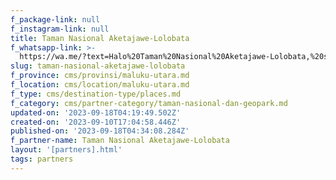 ```yaml
---
f_package-link: null
f_instagram-link: null
title: Taman Nasional Aketajawe-Lolobata
f_whatsapp-link: >-
  https://wa.me/?text=Halo%20Taman%20Nasional%20Aketajawe-Lolobata,%20saya%20dapat%20info%20dari%20@loocale.id%20dan%20punya%20pertanyaan
slug: taman-nasional-aketajawe-lolobata
f_province: cms/provinsi/maluku-utara.md
f_location: cms/location/maluku-utara.md
f_type: cms/destination-type/places.md
f_category: cms/partner-category/taman-nasional-dan-geopark.md
updated-on: '2023-09-18T04:19:49.502Z'
created-on: '2023-09-10T17:04:58.446Z'
published-on: '2023-09-18T04:34:08.284Z'
f_partner-name: Taman Nasional Aketajawe-Lolobata
layout: '[partners].html'
tags: partners
---
```



